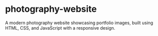 # photography-website
A modern photography website showcasing portfolio images, built using HTML, CSS, and JavaScript with a responsive design.
